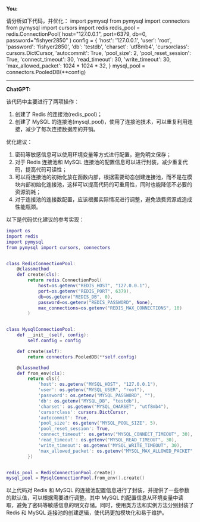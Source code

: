 **You:**

请分析如下代码，并优化： import pymysql from pymysql import connectors from pymysql import cursors import redis redis\_pool = redis.ConnectionPool( host="127.0.0.1", port=6379, db=0, password="fishyer2850" ) config = { 'host': '127.0.0.1', 'user': 'root', 'password': 'fishyer2850', 'db': 'testdb', 'charset': 'utf8mb4', 'cursorclass': cursors.DictCursor, 'autocommit': True, 'pool\_size': 2, 'pool\_reset\_session': True, 'connect\_timeout': 30, 'read\_timeout': 30, 'write\_timeout': 30, 'max\_allowed\_packet': 1024 \* 1024 \* 32, } mysql\_pool = connectors.PooledDB(\*\*config)

* * *

**ChatGPT:**

该代码中主要进行了两项操作：

1.  创建了 Redis 的连接池(redis\_pool)；
2.  创建了 MySQL 的连接池(mysql\_pool)，使用了连接池技术，可以重复利用连接，减少了每次连接数据库的开销。

优化建议：

1.  密码等敏感信息可以使用环境变量等方式进行配置，避免明文保存；
2.  对于 Redis 连接池和 MySQL 连接池的配置信息可以进行封装，减少重复代码，提高代码可读性；
3.  可以将连接池的初始化放在函数内部，根据需要动态创建连接池，而不是在模块内部初始化连接池，这样可以提高代码的可重用性，同时也能降低不必要的资源消耗；
4.  对于连接池的连接数配置，应该根据实际情况进行调整，避免浪费资源或造成性能瓶颈。

以下是代码优化建议的参考实现：

```lua
import os
import redis
import pymysql
from pymysql import cursors, connectors


class RedisConnectionPool:
    @classmethod
    def create(cls):
        return redis.ConnectionPool(
            host=os.getenv("REDIS_HOST", "127.0.0.1"),
            port=os.getenv("REDIS_PORT", 6379),
            db=os.getenv("REDIS_DB", 0),
            password=os.getenv("REDIS_PASSWORD", None),
            max_connections=os.getenv("REDIS_MAX_CONNECTIONS", 10)
        )


class MysqlConnectionPool:
    def __init__(self, config):
        self.config = config

    def create(self):
        return connectors.PooledDB(**self.config)

    @classmethod
    def from_env(cls):
        return cls({
            'host': os.getenv("MYSQL_HOST", "127.0.0.1"),
            'user': os.getenv("MYSQL_USER", "root"),
            'password': os.getenv("MYSQL_PASSWORD", ""),
            'db': os.getenv("MYSQL_DB", "testdb"),
            'charset': os.getenv("MYSQL_CHARSET", "utf8mb4"),
            'cursorclass': cursors.DictCursor,
            'autocommit': True,
            'pool_size': os.getenv("MYSQL_POOL_SIZE", 5),
            'pool_reset_session': True,
            'connect_timeout': os.getenv("MYSQL_CONNECT_TIMEOUT", 30),
            'read_timeout': os.getenv("MYSQL_READ_TIMEOUT", 30),
            'write_timeout': os.getenv("MYSQL_WRITE_TIMEOUT", 30),
            'max_allowed_packet': os.getenv("MYSQL_MAX_ALLOWED_PACKET", 1024 * 1024 * 32),
        })


redis_pool = RedisConnectionPool.create()
mysql_pool = MysqlConnectionPool.from_env().create()
```

以上代码对 Redis 和 MySQL 的连接池配置信息进行了封装，并提供了一些参数的默认值，可以根据需要进行调整。其中 MySQL 的配置信息从环境变量中读取，避免了密码等敏感信息的明文存储。同时，使用类方法和实例方法分别封装了 Redis 和 MySQL 连接池的创建逻辑，使代码更加模块化和易于维护。